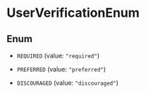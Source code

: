 

# UserVerificationEnum

## Enum


* `REQUIRED` (value: `"required"`)

* `PREFERRED` (value: `"preferred"`)

* `DISCOURAGED` (value: `"discouraged"`)



